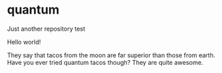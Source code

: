 # quantum
Just another repository test

Hello world!

They say that tacos from the moon are far superior than those from earth. Have you ever tried quantum tacos though? 
They are quite awesome.

